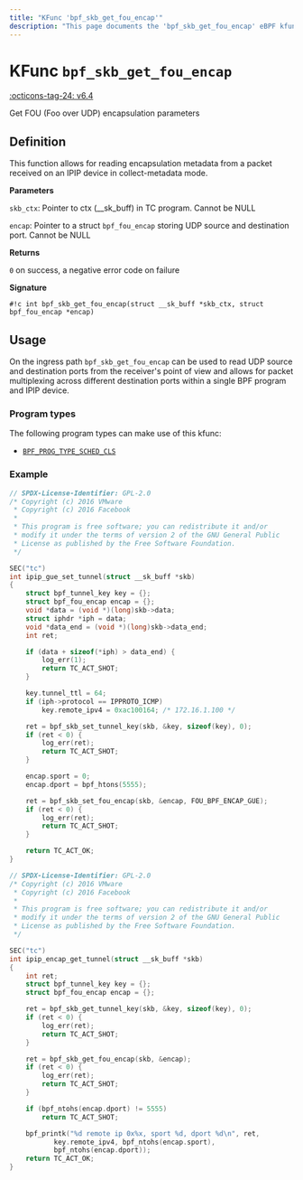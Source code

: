 ```yaml
---
title: "KFunc 'bpf_skb_get_fou_encap'"
description: "This page documents the 'bpf_skb_get_fou_encap' eBPF kfunc, including its definition, usage, program types that can use it, and examples."
---
```

# KFunc `bpf_skb_get_fou_encap`

<!-- [FEATURE_TAG](bpf_skb_get_fou_encap) -->
[:octicons-tag-24: v6.4](https://github.com/torvalds/linux/commit/c50e96099edb134bf107fafc02715fbc4aa2277f)
<!-- [/FEATURE_TAG] -->

Get FOU (Foo over UDP) encapsulation parameters

## Definition

This function allows for reading encapsulation metadata from a packet received on an IPIP device in collect-metadata mode.

**Parameters**

`skb_ctx`:  Pointer to ctx (__sk_buff) in TC program. Cannot be NULL

`encap`:    Pointer to a struct `bpf_fou_encap` storing UDP source and destination port. Cannot be NULL


 **Returns**

`0` on success, a negative error code on failure

**Signature**

<!-- [KFUNC_DEF] -->
`#!c int bpf_skb_get_fou_encap(struct __sk_buff *skb_ctx, struct bpf_fou_encap *encap)`
<!-- [/KFUNC_DEF] -->

## Usage

On the ingress path `bpf_skb_get_fou_encap` can be used to read UDP source and destination ports from the receiver's point of view and allows for packet multiplexing across different destination ports within a single BPF program and IPIP device.

### Program types

The following program types can make use of this kfunc:

<!-- [KFUNC_PROG_REF] -->
- [`BPF_PROG_TYPE_SCHED_CLS`](../program-type/BPF_PROG_TYPE_SCHED_CLS.md)
<!-- [/KFUNC_PROG_REF] -->

### Example

```c
// SPDX-License-Identifier: GPL-2.0
/* Copyright (c) 2016 VMware
 * Copyright (c) 2016 Facebook
 *
 * This program is free software; you can redistribute it and/or
 * modify it under the terms of version 2 of the GNU General Public
 * License as published by the Free Software Foundation.
 */

SEC("tc")
int ipip_gue_set_tunnel(struct __sk_buff *skb)
{
	struct bpf_tunnel_key key = {};
	struct bpf_fou_encap encap = {};
	void *data = (void *)(long)skb->data;
	struct iphdr *iph = data;
	void *data_end = (void *)(long)skb->data_end;
	int ret;

	if (data + sizeof(*iph) > data_end) {
		log_err(1);
		return TC_ACT_SHOT;
	}

	key.tunnel_ttl = 64;
	if (iph->protocol == IPPROTO_ICMP)
		key.remote_ipv4 = 0xac100164; /* 172.16.1.100 */

	ret = bpf_skb_set_tunnel_key(skb, &key, sizeof(key), 0);
	if (ret < 0) {
		log_err(ret);
		return TC_ACT_SHOT;
	}

	encap.sport = 0;
	encap.dport = bpf_htons(5555);

	ret = bpf_skb_set_fou_encap(skb, &encap, FOU_BPF_ENCAP_GUE);
	if (ret < 0) {
		log_err(ret);
		return TC_ACT_SHOT;
	}

	return TC_ACT_OK;
}
```

```c
// SPDX-License-Identifier: GPL-2.0
/* Copyright (c) 2016 VMware
 * Copyright (c) 2016 Facebook
 *
 * This program is free software; you can redistribute it and/or
 * modify it under the terms of version 2 of the GNU General Public
 * License as published by the Free Software Foundation.
 */

SEC("tc")
int ipip_encap_get_tunnel(struct __sk_buff *skb)
{
	int ret;
	struct bpf_tunnel_key key = {};
	struct bpf_fou_encap encap = {};

	ret = bpf_skb_get_tunnel_key(skb, &key, sizeof(key), 0);
	if (ret < 0) {
		log_err(ret);
		return TC_ACT_SHOT;
	}

	ret = bpf_skb_get_fou_encap(skb, &encap);
	if (ret < 0) {
		log_err(ret);
		return TC_ACT_SHOT;
	}

	if (bpf_ntohs(encap.dport) != 5555)
		return TC_ACT_SHOT;

	bpf_printk("%d remote ip 0x%x, sport %d, dport %d\n", ret,
		   key.remote_ipv4, bpf_ntohs(encap.sport),
		   bpf_ntohs(encap.dport));
	return TC_ACT_OK;
}
```
